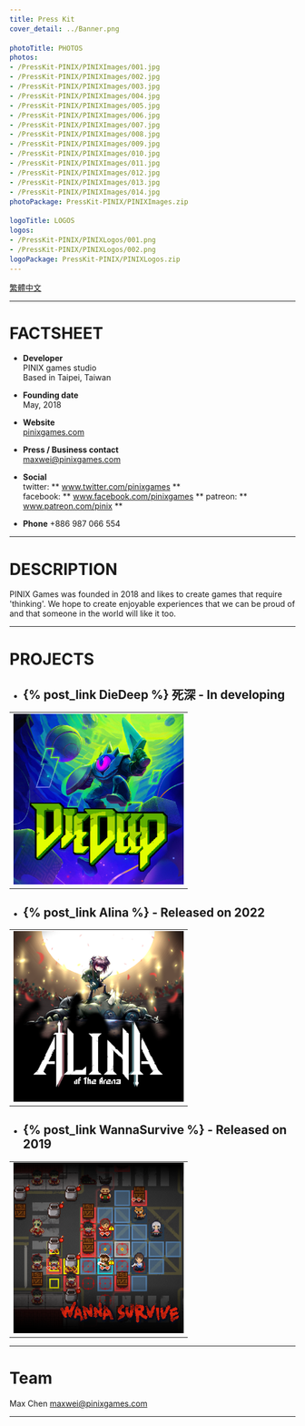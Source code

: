 ```yaml
---
title: Press Kit
cover_detail: ../Banner.png

photoTitle: PHOTOS
photos: 
- /PressKit-PINIX/PINIXImages/001.jpg
- /PressKit-PINIX/PINIXImages/002.jpg
- /PressKit-PINIX/PINIXImages/003.jpg
- /PressKit-PINIX/PINIXImages/004.jpg
- /PressKit-PINIX/PINIXImages/005.jpg
- /PressKit-PINIX/PINIXImages/006.jpg
- /PressKit-PINIX/PINIXImages/007.jpg
- /PressKit-PINIX/PINIXImages/008.jpg
- /PressKit-PINIX/PINIXImages/009.jpg
- /PressKit-PINIX/PINIXImages/010.jpg
- /PressKit-PINIX/PINIXImages/011.jpg
- /PressKit-PINIX/PINIXImages/012.jpg
- /PressKit-PINIX/PINIXImages/013.jpg
- /PressKit-PINIX/PINIXImages/014.jpg
photoPackage: PressKit-PINIX/PINIXImages.zip

logoTitle: LOGOS
logos: 
- /PressKit-PINIX/PINIXLogos/001.png
- /PressKit-PINIX/PINIXLogos/002.png
logoPackage: PressKit-PINIX/PINIXLogos.zip
---
```

<!--連結管理-->
[PINIXWebLink]: http://www.pinixgames.com
<!--連結管理-->
<div class=tags>
<a href="../zh-TW/" class="button small" target=_self>繁體中文</a>
</div>

---
# FACTSHEET
+ **Developer**  
PINIX games studio  
Based in Taipei, Taiwan

+ **Founding date**  
May, 2018

+ **Website**  
[pinixgames.com][PINIXWebLink]

+ **Press / Business contact**  
maxwei@pinixgames.com

+ **Social**  
twitter: ** www.twitter.com/pinixgames **  
facebook: ** www.facebook.com/pinixgames **
patreon: ** www.patreon.com/pinix **

+ **Phone**
+886 987 066 554

---

# DESCRIPTION
PINIX Games was founded in 2018 and likes to create games that require 'thinking'.
We hope to create enjoyable experiences that we can be proud of and that someone in the world will like it too.

---

# PROJECTS  
+ ## {% post_link DieDeep %} 死深 - In developing
<table><td>
<img src="../../Sources/DieDeepIcon.jpg" height="300px">
</td></table>


+ ## {% post_link Alina %} - Released on 2022
<table><td>
<img src="../../Sources/AlinaIcon.png" height="300px">
</td></table>


+ ## {% post_link WannaSurvive %} - Released on 2019
<table><td>
<img src="../../Sources/WannaSurviveIcon.png" height="300px">
</td></table>


---

# Team
Max Chen
maxwei@pinixgames.com

---